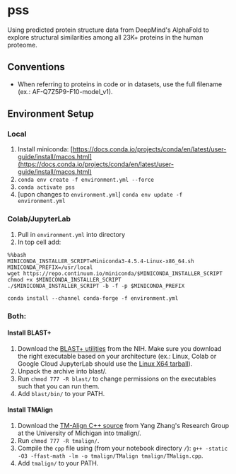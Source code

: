 # pss
Using predicted protein structure data from DeepMind's AlphaFold to explore structural similarities among all 23K+ proteins in the human proteome.

## Conventions

* When referring to proteins in code or in datasets, use the full filename (ex.: AF-Q7Z5P9-F10-model_v1).

## Environment Setup

### Local

1. Install miniconda: [https://docs.conda.io/projects/conda/en/latest/user-guide/install/macos.html](https://docs.conda.io/projects/conda/en/latest/user-guide/install/macos.html)
2. ```conda env create -f environment.yml --force```  
3. ```conda activate pss```
4. [upon changes to `environment.yml`] `conda env update -f environment.yml` 

### Colab/JupyterLab

1. Pull in `environment.yml` into directory
2. In top cell add:

```
%%bash
MINICONDA_INSTALLER_SCRIPT=Miniconda3-4.5.4-Linux-x86_64.sh
MINICONDA_PREFIX=/usr/local
wget https://repo.continuum.io/miniconda/$MINICONDA_INSTALLER_SCRIPT
chmod +x $MINICONDA_INSTALLER_SCRIPT
./$MINICONDA_INSTALLER_SCRIPT -b -f -p $MINICONDA_PREFIX
```
```
conda install --channel conda-forge -f environment.yml
```

### Both:

#### Install BLAST+

1. Download the [BLAST+ utilities](https://ftp.ncbi.nlm.nih.gov/blast/executables/blast+/LATEST/) from the NIH. Make sure you download the right executable based on your architecture (ex.: Linux, Colab or Google Cloud JupyterLab should use the [Linux X64 tarball](https://ftp.ncbi.nlm.nih.gov/blast/executables/blast+/LATEST/ncbi-blast-2.12.0+-x64-linux.tar.gz)).
2. Unpack the archive into blast/.
3. Run `chmod 777 -R blast/` to change permissions on the executables such that you can run them.
4. Add `blast/bin/` to your PATH.

#### Install TMAlign

1. Download the [TM-Align C++ source](https://zhanggroup.org/TM-align/TMalign.cpp) from Yang Zhang's Research Group at the University of Michigan into tmalign/.
2. Run `chmod 777 -R tmalign/`.
3. Compile the `cpp` file using (from your notebook directory `/`): `g++ -static -O3 -ffast-math -lm -o tmalign/TMalign tmalign/TMalign.cpp`.
4. Add `tmalign/` to your PATH.